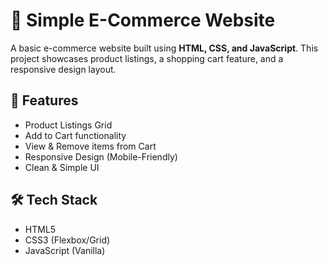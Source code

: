 # 🛒 Simple E-Commerce Website

A basic e-commerce website built using **HTML, CSS, and JavaScript**. This project showcases product listings, a shopping cart feature, and a responsive design layout.

## 🚀 Features

* Product Listings Grid
* Add to Cart functionality
* View & Remove items from Cart
* Responsive Design (Mobile-Friendly)
* Clean & Simple UI

## 🛠️ Tech Stack

* HTML5
* CSS3 (Flexbox/Grid)
* JavaScript (Vanilla)
